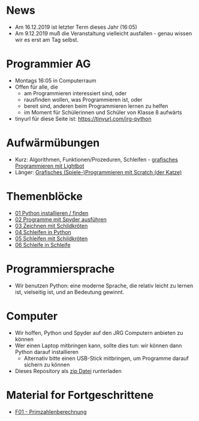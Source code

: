 # News

- Am 16.12.2019 ist letzter Term dieses Jahr (16:05)
- Am 9.12.2019 muß die Veranstaltung vielleicht ausfallen - genau wissen wir es erst am Tag selbst.

# Programmier AG

- Montags 16:05 in Computerraum 
- Offen für alle, die
  - am Programmieren interessiert sind, oder
  - rausfinden wollen, was Programmieren ist, oder
  - bereit sind, anderen beim Programmieren lernen zu helfen
  - im Moment für Schülerinnen und Schüler von Klasse 8 aufwärts
- tinyurl für diese Seite ist: https://tinyurl.com/jrg-python

# Aufwärmübungen
- Kurz: Algorithmen, Funktionen/Prozeduren, Schleifen - [grafisches Programmieren mit Lightbot](https://lightbot.com/hour-of-code.html)
- Länger: [Grafisches (Spiele-)Programmieren mit Scratch (der Katze)](https://scratch.mit.edu)

# Themenblöcke
- [01 Python installieren / finden](01/readme.md)
- [02 Programme mit Spyder ausführen](02-spyder/readme.md)
- [03 Zeichnen mit Schildkröten](03-turtle/readme.md)
- [04 Schleifen in Python](04-for-loop/readme.md)
- [05 Schleifen mit Schildkröten](05-turtle-loop/readme.md)
- [06 Schleife in Schleife](06-nested-loops/readme.md)

# Programmiersprache
- Wir benutzen Python: eine moderne Sprache, die relativ leicht zu
  lernen ist, vielseitig ist, und an Bedeutung gewinnt.

# Computer
- Wir hoffen, Python und Spyder auf den JRG Computern anbieten zu können
- Wer einen Laptop mitbringen kann, sollte dies tun: wir können dann
  Python darauf installieren
  - Alternativ bitte einen USB-Stick mitbringen, um Programme darauf sichern zu können
- Dieses Repository als [zip Datei](https://github.com/fangohr/jrg/archive/master.zip) runterladen


# Material for Fortgeschrittene
- [F01 - Primzahlenberechnung](F01-Primzahlen/readme.md)
